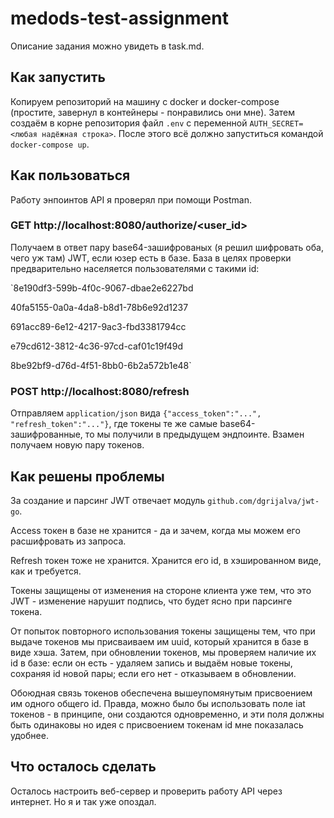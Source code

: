 # medods-test-assignment

Описание задания можно увидеть в task.md.

## Как запустить

Копируем репозиторий на машину с docker и docker-compose (простите, завернул в контейнеры - понравились они мне). 
Затем создаём в корне репозитория файл `.env` с переменной `AUTH_SECRET=<любая надёжная строка>`. 
После этого всё должно запуститься командой `docker-compose up`.

## Как пользоваться

Работу энпоинтов API я проверял при помощи Postman. 

### GET http://localhost:8080/authorize/<user_id>

Получаем в ответ пару base64-зашифрованых (я решил шифровать оба, чего уж там) JWT, если юзер есть в базе. 
База в целях проверки предварительно населяется пользователями с такими id:

`8e190df3-599b-4f0c-9067-dbae2e6227bd

40fa5155-0a0a-4da8-b8d1-78b6e92d1237

691acc89-6e12-4217-9ac3-fbd3381794cc
    
e79cd612-3812-4c36-97cd-caf01c19f49d

8be92bf9-d76d-4f51-8bb0-6b2a572b1e48`

### POST http://localhost:8080/refresh

Отправляем `application/json` вида `{"access_token":"...", "refresh_token":"..."}`, где токены те же самые base64-зашифрованные, то мы получили в предыдущем эндпоинте. 
Взамен получаем новую пару токенов.

## Как решены проблемы

За создание и парсинг JWT отвечает модуль `github.com/dgrijalva/jwt-go`. 

Access токен в базе не хранится - да и зачем, когда мы можем его расшифровать из запроса.

Refresh токен тоже не хранится. Хранится его id, в хэшированном виде, как и требуется.

Токены защищены от изменения на стороне клиента уже тем, что это JWT - изменение нарушит подпись, что будет ясно при парсинге токена.

От попыток повторного использования токены защищены тем, что при выдаче токенов мы присваиваем им uuid, который хранится в базе в виде хэша. 
Затем, при обновлении токенов, мы проверяем наличие их id в базе: если он есть - удаляем запись и выдаём новые токены, сохраняя id новой пары; если его нет - отказываем в обновлении.

Обоюдная связь токенов обеспечена вышеупомянутым присвоением им одного общего id. 
Правда, можно было бы использовать поле iat токенов - в принципе, они создаются одновременно, и эти поля должны быть одинаковы но идея с присвоением токенам id мне показалась удобнее.

## Что осталось сделать

Осталось настроить веб-сервер и проверить работу API через интернет. Но я и так уже опоздал.
